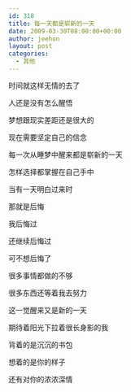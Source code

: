 ```yaml
---
id: 318
title: 每一天都是崭新的一天
date: 2009-03-30T08:00:00+00:00
author: jeehon
layout: post
categories:
  - 其他
---
```

时间就这样无情的去了
  
人还是没有怎么醒悟
  
梦想跟现实差距还是很大的
  
现在需要坚定自己的信念

每一次从睡梦中醒来都是崭新的一天
  
怎样选择都掌握在自己手中
  
当有一天明白过来时
  
那就是后悔
  
我后悔过
  
还继续后悔过
  
可不想后悔了
  
很多事情都做的不够
  
很多东西还等着我去努力
  
这一觉醒来又是新的一天
  
期待着阳光下拉着很长身影的我
  
背着的是沉沉的书包
  
想着的是你的样子
  
还有对你的浓浓深情